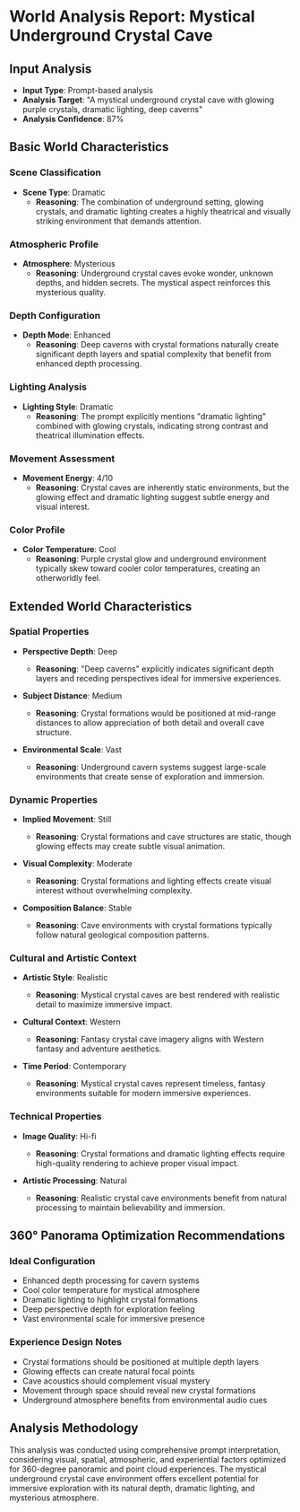 # World Analysis Report: Mystical Underground Crystal Cave

## Input Analysis
- **Input Type**: Prompt-based analysis
- **Analysis Target**: "A mystical underground crystal cave with glowing purple crystals, dramatic lighting, deep caverns"
- **Analysis Confidence**: 87%

## Basic World Characteristics

### Scene Classification
- **Scene Type**: Dramatic
  - **Reasoning**: The combination of underground setting, glowing crystals, and dramatic lighting creates a highly theatrical and visually striking environment that demands attention.

### Atmospheric Profile
- **Atmosphere**: Mysterious
  - **Reasoning**: Underground crystal caves evoke wonder, unknown depths, and hidden secrets. The mystical aspect reinforces this mysterious quality.

### Depth Configuration
- **Depth Mode**: Enhanced
  - **Reasoning**: Deep caverns with crystal formations naturally create significant depth layers and spatial complexity that benefit from enhanced depth processing.

### Lighting Analysis
- **Lighting Style**: Dramatic
  - **Reasoning**: The prompt explicitly mentions "dramatic lighting" combined with glowing crystals, indicating strong contrast and theatrical illumination effects.

### Movement Assessment
- **Movement Energy**: 4/10
  - **Reasoning**: Crystal caves are inherently static environments, but the glowing effect and dramatic lighting suggest subtle energy and visual interest.

### Color Profile
- **Color Temperature**: Cool
  - **Reasoning**: Purple crystal glow and underground environment typically skew toward cooler color temperatures, creating an otherworldly feel.

## Extended World Characteristics

### Spatial Properties
- **Perspective Depth**: Deep
  - **Reasoning**: "Deep caverns" explicitly indicates significant depth layers and receding perspectives ideal for immersive experiences.

- **Subject Distance**: Medium
  - **Reasoning**: Crystal formations would be positioned at mid-range distances to allow appreciation of both detail and overall cave structure.

- **Environmental Scale**: Vast
  - **Reasoning**: Underground cavern systems suggest large-scale environments that create sense of exploration and immersion.

### Dynamic Properties
- **Implied Movement**: Still
  - **Reasoning**: Crystal formations and cave structures are static, though glowing effects may create subtle visual animation.

- **Visual Complexity**: Moderate
  - **Reasoning**: Crystal formations and lighting effects create visual interest without overwhelming complexity.

- **Composition Balance**: Stable
  - **Reasoning**: Cave environments with crystal formations typically follow natural geological composition patterns.

### Cultural and Artistic Context
- **Artistic Style**: Realistic
  - **Reasoning**: Mystical crystal caves are best rendered with realistic detail to maximize immersive impact.

- **Cultural Context**: Western
  - **Reasoning**: Fantasy crystal cave imagery aligns with Western fantasy and adventure aesthetics.

- **Time Period**: Contemporary
  - **Reasoning**: Mystical crystal caves represent timeless, fantasy environments suitable for modern immersive experiences.

### Technical Properties
- **Image Quality**: Hi-fi
  - **Reasoning**: Crystal formations and dramatic lighting effects require high-quality rendering to achieve proper visual impact.

- **Artistic Processing**: Natural
  - **Reasoning**: Realistic crystal cave environments benefit from natural processing to maintain believability and immersion.

## 360° Panorama Optimization Recommendations

### Ideal Configuration
- Enhanced depth processing for cavern systems
- Cool color temperature for mystical atmosphere
- Dramatic lighting to highlight crystal formations
- Deep perspective depth for exploration feeling
- Vast environmental scale for immersive presence

### Experience Design Notes
- Crystal formations should be positioned at multiple depth layers
- Glowing effects can create natural focal points
- Cave acoustics should complement visual mystery
- Movement through space should reveal new crystal formations
- Underground atmosphere benefits from environmental audio cues

## Analysis Methodology
This analysis was conducted using comprehensive prompt interpretation, considering visual, spatial, atmospheric, and experiential factors optimized for 360-degree panoramic and point cloud experiences. The mystical underground crystal cave environment offers excellent potential for immersive exploration with its natural depth, dramatic lighting, and mysterious atmosphere.